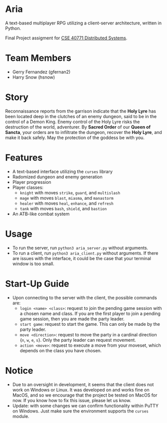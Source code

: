 # Aria
A text-based multiplayer RPG utilizing a client-server architecture, written in Python.

Final Project assigment for [CSE 40771 Distributed Systems](https://distsys-fa21.github.io).

# Team Members
- Gerry Fernandez (gfernan2)
- Harry Snow (hsnow)

# Story
Reconnaissance reports from the garrison indicate that the **Holy Lyre** has been located 
deep in the clutches of an enemy dungeon, said to be in the control of a Demon King. 
Enemy control of the Holy Lyre risks the destruction of the world, adventurer. 
By **Sacred Order** of our **Queen of Sancta**, your orders are to 
infiltrate the dungeon, recover the **Holy Lyre**, and make it back safely.
May the protection of the goddess be with you.

# Features
- A text-based interface utilizing the `curses` library
- Radomized dungeon and enemy generation
- Player progression
- Player classes:
  - `knight` with moves `strike`, `guard`, and `multislash`
  - `mage` with moves `blast`, `miasma`, and `manastorm`
  - `healer` with moves `heal`, `enhance`, and `refresh`
  - `tank` with moves `bash`, `shield`, and `bastion`
- An ATB-like combat system

# Usage
- To run the server, run `python3 aria_server.py` without arguments.
- To run a client, run `python3 aria_client.py` without arguments. If there are issues with the interface,
it could be the case that your terminal window is too small.

# Start-Up Guide
- Upon connecting to the server with the client, the possible commands are:
  - `login <name> <class>`: request to join the pending game session with a chosen name and class.
  If you are the first player to join a pending game session, then you are made the party leader.
  - `start game`: request to start the game. This can only be made by the party leader.
  - `move <direction>`: request to move the party in a cardinal direction {`n`, `w`, `e`, `s`}.
  Only the party leader can request movement.
  - `action <move>`: request to execute a move from your moveset, which depends on the class you
  have chosen.

# Notice
- Due to an oversight in development, it seems that the client does not work on Windows or Linux.
It was developed on and works fine on MacOS, and so we encourage that the project be tested on MacOS for now.
If you know how to fix this issue, please let us know.
- Update: with some changes we can confirm functionality within PuTTY on Windows. Just make sure the environment
supports the `curses` module.
